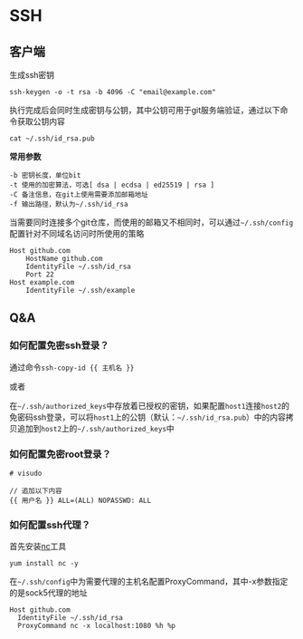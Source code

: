 # SSH

## 客户端

生成ssh密钥

```text
ssh-keygen -o -t rsa -b 4096 -C "email@example.com"
```

执行完成后会同时生成密钥与公钥，其中公钥可用于git服务端验证，通过以下命令获取公钥内容

```text
cat ~/.ssh/id_rsa.pub
```

**常用参数**

```text
-b 密钥长度，单位bit
-t 使用的加密算法，可选[ dsa | ecdsa | ed25519 | rsa ]
-C 备注信息，在git上使用需要添加邮箱地址
-f 输出路径，默认为~/.ssh/id_rsa
```

当需要同时连接多个git仓库，而使用的邮箱又不相同时，可以通过`~/.ssh/config`配置针对不同域名访问时所使用的策略

```text
Host github.com
    HostName github.com
    IdentityFile ~/.ssh/id_rsa
    Port 22
Host example.com
    IdentityFile ~/.ssh/example
```

## Q&A

### 如何配置免密ssh登录？

通过命令`ssh-copy-id {{ 主机名 }}`

或者

在`~/.ssh/authorized_keys`中存放着已授权的密钥，如果配置`host1`连接`host2`的免密码ssh登录，可以将`host1`上的公钥（默认：`~/.ssh/id_rsa.pub`）中的内容拷贝追加到`host2`上的`~/.ssh/authorized_keys`中

### 如何配置免密root登录？

```text
# visudo

// 追加以下内容
{{ 用户名 }} ALL=(ALL) NOPASSWD: ALL
```

### 如何配置ssh代理？

首先安装[nc](https://linux.die.net/man/1/nc)工具

```text
yum install nc -y
```

在`~/.ssh/config`中为需要代理的主机名配置ProxyCommand，其中-x参数指定的是sock5代理的地址

```text
Host github.com   
  IdentityFile ~/.ssh/id_rsa 
  ProxyCommand nc -x localhost:1080 %h %p
```

